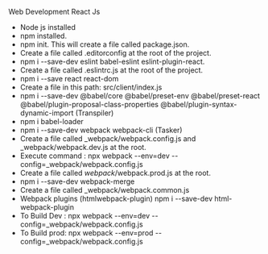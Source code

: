 Web Development React Js

* Node js installed
* npm installed.
* npm init. This will create a file called package.json.
* Create a file called .editorconfig at the root of the project.
* npm i --save-dev eslint babel-eslint eslint-plugin-react.
* Create a file called .eslintrc.js at the root of the project.
* npm i --save react react-dom
* Create a file in this path: src/client/index.js
* npm i --save-dev @babel/core @babel/preset-env @babel/preset-react @babel/plugin-proposal-class-properties @babel/plugin-syntax-dynamic-import (Transpiler)
* npm i babel-loader
* npm i --save-dev webpack webpack-cli (Tasker)
* Create a file called _webpack/webpack.config.js and _webpack/webpack.dev.js at the root.
* Execute command : npx webpack --env=dev --config=_webpack/webpack.config.js
* Create a file called _webpack_/webpack.prod.js at the root.
* npm i --save-dev webpack-merge
* Create a file called _webpack/webpack.common.js
* Webpack plugins (htmlwebpack-plugin) npm i --save-dev html-webpack-plugin
* To Build Dev : npx webpack --env=dev --config=_webpack/webpack.config.js
* To Build prod: npx webpack --env=prod --config=_webpack/webpack.config.js



